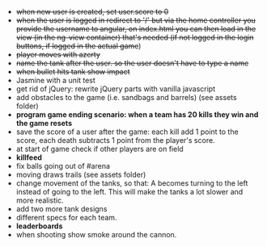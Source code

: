- ~~when new user is created, set user.score to 0~~
- ~~when the user is logged in redirect to '/' but via the home controller you provide the username to angular, on index.html you can then load in the view (in the ng-view container) that's needed (if not logged in the login buttons, if logged in the actual game~~)
- ~~player moves with azerty~~
- ~~name the tank after the user. so the user doesn't have to type a name~~
- ~~when bullet hits tank show impact~~
- Jasmine with a unit test
- get rid of jQuery: rewrite jQuery parts with vanilla javascript
- add obstacles to the game (i.e. sandbags and barrels) (see assets folder)
- **program game ending scenario: when a team has 20 kills they win and the game resets**
- save the score of a user after the game: each kill add 1 point to the score, each death subtracts 1 point from the player's score.
- at start of game check if other players are on field
- **killfeed**
- fix balls going out of #arena
- moving draws trails (see assets folder)
- change movement of the tanks, so that: A becomes turning to the left instead of going to the left. This will make the tanks a lot slower and more realistic.
- add two more tank designs
- different specs for each team.
- **leaderboards**
- when shooting show smoke around the cannon.